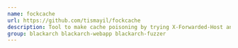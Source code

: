 ```yaml
---
name: fockcache
url: https://github.com/tismayil/fockcache
description: Tool to make cache poisoning by trying X-Forwarded-Host and X-Forwarded-Scheme headers on web pages.
group: blackarch blackarch-webapp blackarch-fuzzer
---
```

